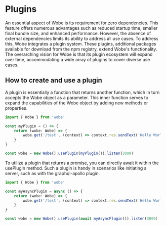 # Plugins

An essential aspect of Wobe is its requirement for zero dependencies. This feature offers numerous advantages such as reduced startup time, smaller final bundle size, and enhanced performance. However, the absence of external dependencies limits its ability to address all use cases. To address this, Wobe integrates a plugin system. These plugins, additional packages available for download from the npm registry, extend Wobe's functionality. The overarching vision for Wobe is that its plugin ecosystem will expand over time, accommodating a wide array of plugins to cover diverse use cases.

## How to create and use a plugin

A plugin is essentially a function that returns another function, which in turn accepts the Wobe object as a parameter. This inner function serves to expand the capabilities of the Wobe object by adding new methods or properties.

```ts
import { Wobe } from 'wobe'

const myPlugin = () => {
	return (wobe: Wobe) => {
		wobe.get('/test', (context) => context.res.sendText('Hello World'))
	}
}

const wobe = new Wobe().usePlugin(myPlugin()).listen(3000)
```

To utilize a plugin that returns a promise, you can directly await it within the usePlugin method. Such a plugin is handy in scenarios like initiating a server, such as with the graphql-apollo plugin.

```ts
import { Wobe } from 'wobe'

const myAsyncPlugin = async () => {
	return (wobe: Wobe) => {
		wobe.get('/test', (context) => context.res.sendText('Hello World'))
	}
}

const wobe = new Wobe().usePlugin(await myAsyncPlugin()).listen(3000)
```
